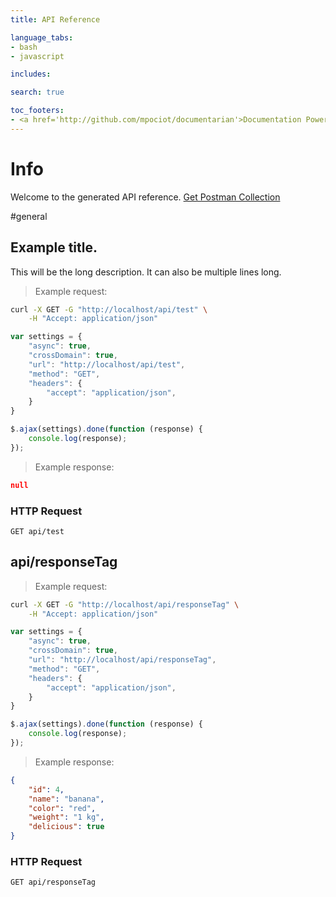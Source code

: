```yaml
---
title: API Reference

language_tabs:
- bash
- javascript

includes:

search: true

toc_footers:
- <a href='http://github.com/mpociot/documentarian'>Documentation Powered by Documentarian</a>
---
```

<!-- START_INFO -->
# Info

Welcome to the generated API reference.
[Get Postman Collection](http://localhost/docs/collection.json)

<!-- END_INFO -->

#general
<!-- START_0bef4e738c9d6720ad43b062015d1078 -->
## Example title.

This will be the long description.
It can also be multiple lines long.

> Example request:

```bash
curl -X GET -G "http://localhost/api/test" \
    -H "Accept: application/json"
```

```javascript
var settings = {
    "async": true,
    "crossDomain": true,
    "url": "http://localhost/api/test",
    "method": "GET",
    "headers": {
        "accept": "application/json",
    }
}

$.ajax(settings).done(function (response) {
    console.log(response);
});
```

> Example response:

```json
null
```

### HTTP Request
`GET api/test`


<!-- END_0bef4e738c9d6720ad43b062015d1078 -->

<!-- START_39a6bfda1d6a0c4a5447f51b62557456 -->
## api/responseTag

> Example request:

```bash
curl -X GET -G "http://localhost/api/responseTag" \
    -H "Accept: application/json"
```

```javascript
var settings = {
    "async": true,
    "crossDomain": true,
    "url": "http://localhost/api/responseTag",
    "method": "GET",
    "headers": {
        "accept": "application/json",
    }
}

$.ajax(settings).done(function (response) {
    console.log(response);
});
```

> Example response:

```json
{
    "id": 4,
    "name": "banana",
    "color": "red",
    "weight": "1 kg",
    "delicious": true
}
```

### HTTP Request
`GET api/responseTag`


<!-- END_39a6bfda1d6a0c4a5447f51b62557456 -->


